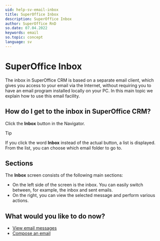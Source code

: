 ```yaml
---
uid: help-sv-email-inbox
title: SuperOffice Inbox
description: SuperOffice Inbox
author: SuperOffice RnD
so.date: 07.04.2022
keywords: email
so.topic: concept
language: sv
---
```


# SuperOffice Inbox

The inbox in SuperOffice CRM is based on a separate email client, which gives you access to your email via the Internet, without requiring you to have an email program installed locally on your PC. In this main topic we explain how to use this email facility.

## How do I get to the inbox in SuperOffice CRM?

Click the **Inbox** button in the Navigator.

> [!TIP]
> If you click the word **Inbox** instead of the actual button, a list is displayed. From the list, you can choose which email folder to go to.

## Sections

The **Inbox** screen consists of the following main sections:

* On the left side of the screen is the inbox. You can easily switch between, for example, the inbox and sent emails.
* On the right, you can view the selected message and perform various actions.

## What would you like to do now?

* [View email messages][1]
* [Compose an email][2]

<!-- Referenced links -->
[1]: preview.md
[2]: compose.md

<!-- Referenced images -->
